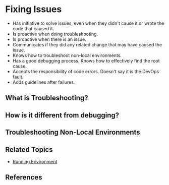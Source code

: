 # Fixing Issues

* Has initiative to solve issues, even when they didn't cause it or wrote the code that caused it.
* Is proactive when doing troubleshooting.
* Is proactive when there is an issue.
* Communicates if they did any related change that may have caused the issue.
* Knows how to troubleshoot non-local environments.
* Has a good debugging process. Knows how to effectively find the root cause.
* Accepts the responsibility of code errors. Doesn't say it is the DevOps fault.
* Adds guidelines after failures.

## What is Troubleshooting?

## How is it different from debugging?

## Troubleshooting Non-Local Environments

## Related Topics

* [Running Environment](/running-environment.md)

## References
